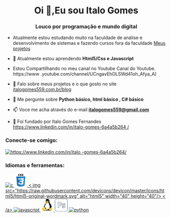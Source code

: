 <h1 align="center">Oi 👋,Eu sou Italo Gomes</h1>
<h3 align="center">Louco por programação e mundo digital</h3>

- Atualmente estou estudando muito na faculdade de análise e desenvolvimento de sistemas e fazendo cursos fora da faculdade [Meus projetos](instagram.com/italogomesfe)

- 🌱 Atualmente estou aprendendo **Html5/Css e Javascript**

- Estou Compartilhando no meu canal no Youtube Canal do Youtube. https://www .youtube.com/channel/UCngavEhOLSWd41oh_Afya_A)

- 📝 Falo sobre meus projetos e o que gosto no site [italogomes559.com.br/blog](italogomes559.com.br/blog)

- 💬 Me pergunte sobre **Python básico, html básico , C# básico**

- 📫 Voce me acha através do e-mail **italogomes559@gmail.com**

- 📄 Foi fundado por Italo Gomes Fernandes [https://www.linkedin.com/in/italo-gomes-6a4a5b264 /](https://www.linkedin.com/in/italo-gomes-6a4a5b264/)

<h3 align="left">Conecte-se comigo:</h3>
<p align="left">
<a href= "https://linkedin.com/in/https://www.linkedin.com/in/italo-gomes-6a4a5b264/" target="blank"><img align="center" src="https:// raw.githubusercontent.com/rahuldkjain/github-profile-readme-generator/master/src/images/icons/Social/linked-in-alt.svg" alt="https://www.linkedin.com/in/italo -gomes-6a4a5b264/" height="30" width="40" /></a>
</p>

<h3 align="left">Idiomas e ferramentas:</h3>
<p align="left"> <a href="https://www.cprogramming.com/" target="_blank" rel="noreferrer"> <img src="https://raw.githubusercontent.com/ devicons/devicon/master/icons/c/c-original.svg" alt="c" width="40" height="40"/> </a> <a href="https://www.w3schools. com/css/" target="_blank" rel="noreferrer"> <img src="https://raw.githubusercontent.com/devicons/devicon/master/icons/css3/css3-original-wordmark.svg" alt ="css3" width="40" height="40"/> </a> <a href="https://www.w3.org/html/" target="_blank" rel="noreferrer"> < img src="https://raw.githubusercontent.com/devicons/devicon/master/icons/html5/html5-original-wordmark.svg" alt="html5" width="40" height="40"/> < /a> <a href="https://developer.mozilla.org/en-US/docs/Web/JavaScript" target="_blank" rel="noreferrer"> <img src="https://raw. githubusercontent.com/devicons/devicon/master/icons/javascript/javascript-original.svg" alt="javascript" width="40" height="40"/> </a> <a href="https:// www.linux.org/" target="_blank" rel="noreferrer"> <img src="https://raw.githubusercontent.com/devicons/devicon/master/icons/linux/linux-original.svg" alt ="linux" width="40" height="40"/> </a> <a href="https://www.photoshop.com/en" target="_blank" rel="noreferrer"> <img src="https://raw.githubusercontent.com/devicons/devicon/master/icons/photoshop/photoshop-line.svg" alt="photoshop" width="40" height="40"/> </a> <a href="https://www.python.org" target="_blank" rel="noreferrer"> <img src="https://raw.githubusercontent.com/devicons/devicon/master/icons/python /python-original.svg" alt="python" width="40" height="40"/> </a> </p>


<!--
**Italoosudosu/Italoosudosu** is a ✨ _special_ ✨ repository because its `README.md` (this file) appears on your GitHub profile.

Here are some ideas to get you started:

- 🔭 I’m currently working on ...
- 🌱 I’m currently learning ...
- 👯 I’m looking to collaborate on ...
- 🤔 I’m looking for help with ...
- 💬 Ask me about ...
- 📫 How to reach me: ...
- 😄 Pronouns: ...
- ⚡ Fun fact: ...
-->
